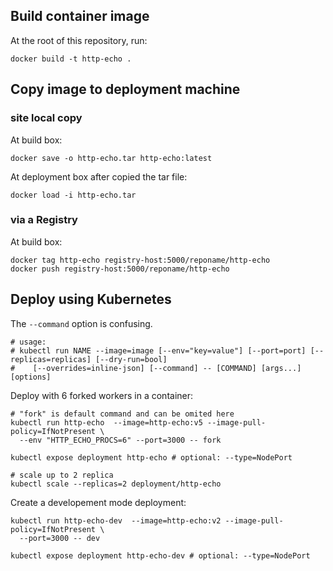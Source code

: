 ## Build container image

At the root of this repository, run:

    docker build -t http-echo .


## Copy image to deployment machine

### site local copy

At build box:

    docker save -o http-echo.tar http-echo:latest

At deployment box after copied the tar file:

    docker load -i http-echo.tar


### via a Registry

At build box:

    docker tag http-echo registry-host:5000/reponame/http-echo
    docker push registry-host:5000/reponame/http-echo


## Deploy using Kubernetes

The `--command` option is confusing.

    # usage:
    # kubectl run NAME --image=image [--env="key=value"] [--port=port] [--replicas=replicas] [--dry-run=bool]
    #    [--overrides=inline-json] [--command] -- [COMMAND] [args...] [options]


Deploy with 6 forked workers in a container:

    # "fork" is default command and can be omited here
    kubectl run http-echo  --image=http-echo:v5 --image-pull-policy=IfNotPresent \
      --env "HTTP_ECHO_PROCS=6" --port=3000 -- fork

    kubectl expose deployment http-echo # optional: --type=NodePort

    # scale up to 2 replica
    kubectl scale --replicas=2 deployment/http-echo

Create a developement mode deployment:

    kubectl run http-echo-dev  --image=http-echo:v2 --image-pull-policy=IfNotPresent \
      --port=3000 -- dev

    kubectl expose deployment http-echo-dev # optional: --type=NodePort
